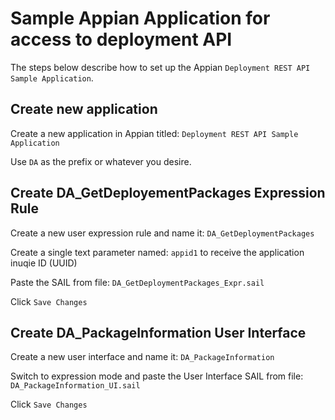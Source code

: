 # Sample Appian Application for access to deployment API
The steps below describe how to set up the Appian ```Deployment REST API Sample Application```.

## Create new application
Create a new application in Appian titled: ```Deployment REST API Sample Application```

Use ```DA``` as the prefix or whatever you desire.

## Create DA_GetDeployementPackages Expression Rule
Create a new user expression rule and name it: ```DA_GetDeploymentPackages```

Create a single text parameter named: ```appid1``` to receive the application inuqie ID (UUID)

Paste the SAIL from file: ```DA_GetDeploymentPackages_Expr.sail```

Click ```Save Changes```

## Create DA_PackageInformation User Interface
Create a new user interface and name it: ```DA_PackageInformation```

Switch to expression mode and paste the User Interface SAIL from file: ```DA_PackageInformation_UI.sail```

Click ```Save Changes```


